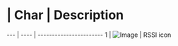 # | Char | Description
--- | ---- | -----------------------
1 | ![Image](https://github.com/OlivierC-FR/inav-configurator/blob/master/resources/osd/vision/001.png) | RSSI icon 
